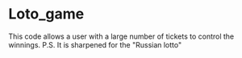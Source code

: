 # Loto_game
This code allows a user with a large number of tickets to control the winnings.
P.S. It is sharpened for the "Russian lotto"
